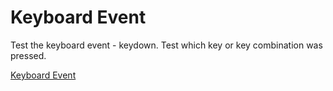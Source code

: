 # Keyboard Event

Test the keyboard event - keydown. Test which key or key combination was pressed.

[Keyboard Event](https://kbe.ivanz.xyz)
